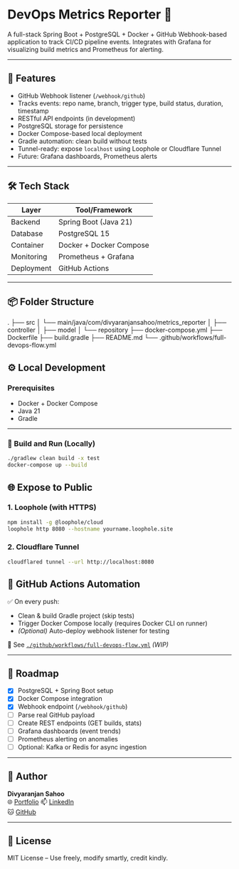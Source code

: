 # DevOps Metrics Reporter 🚀

A full-stack Spring Boot + PostgreSQL + Docker + GitHub Webhook-based application to track CI/CD pipeline events. Integrates with Grafana for visualizing build metrics and Prometheus for alerting.

---

## 🌟 Features

- GitHub Webhook listener (`/webhook/github`)
- Tracks events: repo name, branch, trigger type, build status, duration, timestamp
- RESTful API endpoints (in development)
- PostgreSQL storage for persistence
- Docker Compose-based local deployment
- Gradle automation: clean build without tests
- Tunnel-ready: expose `localhost` using Loophole or Cloudflare Tunnel
- Future: Grafana dashboards, Prometheus alerts

---

## 🛠 Tech Stack

| Layer      | Tool/Framework          |
| ---------- | ----------------------- |
| Backend    | Spring Boot (Java 21)   |
| Database   | PostgreSQL 15           |
| Container  | Docker + Docker Compose |
| Monitoring | Prometheus + Grafana    |
| Deployment | GitHub Actions          |

---

## 📦 Folder Structure

.
├── src
│ └── main/java/com/divyaranjansahoo/metrics_reporter
│ ├── controller
│ ├── model
│ └── repository
├── docker-compose.yml
├── Dockerfile
├── build.gradle
├── README.md
└── .github/workflows/full-devops-flow.yml

## ⚙️ Local Development

### Prerequisites

- Docker + Docker Compose
- Java 21
- Gradle

---

### 🚀 Build and Run (Locally)

```bash
./gradlew clean build -x test
docker-compose up --build
```

## 🌐 Expose to Public

### 1. Loophole (with HTTPS)

```bash
npm install -g @loophole/cloud
loophole http 8080 --hostname yourname.loophole.site
```

### 2. Cloudflare Tunnel

```bash
cloudflared tunnel --url http://localhost:8080
```

## 🔁 GitHub Actions Automation

✅ On every push:

- Clean & build Gradle project (skip tests)
- Trigger Docker Compose locally (requires Docker CLI on runner)
- _(Optional)_ Auto-deploy webhook listener for testing

📂 See [`./github/workflows/full-devops-flow.yml`](./github/workflows/full-devops-flow.yml) _(WIP)_

---

## 🧭 Roadmap

- [x] PostgreSQL + Spring Boot setup
- [x] Docker Compose integration
- [x] Webhook endpoint (`/webhook/github`)
- [ ] Parse real GitHub payload
- [ ] Create REST endpoints (GET builds, stats)
- [ ] Grafana dashboards (event trends)
- [ ] Prometheus alerting on anomalies
- [ ] Optional: Kafka or Redis for async ingestion

---

## 👤 Author

**Divyaranjan Sahoo**  
🌐 [Portfolio](https://divyaranjansahoo.vercel.app)
📫 [LinkedIn](https://linkedin.com/in/divyaranjan-sahoo)  
🐱 [GitHub](https://github.com/divyaranjan-sahoo)

---

## 📄 License

MIT License – Use freely, modify smartly, credit kindly.
